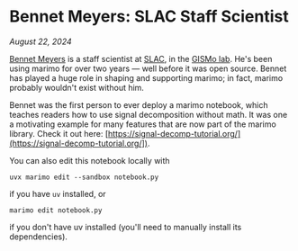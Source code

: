 # Bennet Meyers: SLAC Staff Scientist

_August 22, 2024_

[Bennet Meyers](https://gismo.slac.stanford.edu/person/bennet-meyers) is a
staff scientist at [SLAC](https://slac.stanford.edu), in the [GISMo
lab](https://gismo.slac.stanford.edu/). He's been using marimo for over two
years — well before it was open source. Bennet has played a huge role in
shaping and supporting marimo; in fact, marimo probably wouldn't exist without
him. 

Bennet was the first person to ever deploy a marimo notebook, which teaches
readers how to use signal decomposition without math. It was one a motivating
example for many features that are now part of the marimo library. Check it out
here: [https://signal-decomp-tutorial.org/](https://signal-decomp-tutorial.org/]).

You can also edit this notebook locally with

```shell
uvx marimo edit --sandbox notebook.py
```

if you have `uv` installed, or

```shell
marimo edit notebook.py
```

if you don't have uv installed (you'll need to manually install its dependencies).
